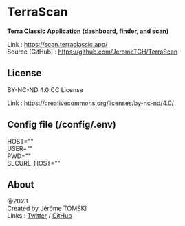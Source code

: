 # TerraScan

**Terra Classic Application (dashboard, finder, and scan)**

Link : https://scan.terraclassic.app/<br />
Source (GitHub) : https://github.com/JeromeTGH/TerraScan

## License

BY-NC-ND 4.0 CC License

Link : https://creativecommons.org/licenses/by-nc-nd/4.0/

## Config file (/config/.env)

HOST=""<br />
USER=""<br />
PWD=""<br />
SECURE_HOST=""

## About

@2023<br />
Created by Jérôme TOMSKI<br />
Links : [Twitter](https://twitter.com/jerometomski) / [GitHub](https://github.com/JeromeTGH)